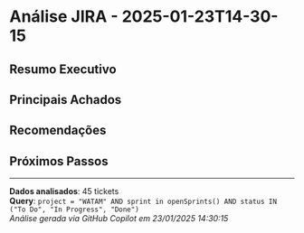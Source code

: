# Análise JIRA - 2025-01-23T14-30-15

## Resumo Executivo
<!-- Copilot: Preencha aqui com um resumo de 2-3 linhas dos principais insights -->

## Principais Achados
<!-- Copilot: Liste os 3-5 achados mais importantes da análise -->

## Recomendações
<!-- Copilot: Forneça recomendações práticas e acionáveis -->

## Próximos Passos
<!-- Copilot: Sugira próximos passos concretos -->

---
**Dados analisados**: 45 tickets  
**Query**: `project = "WATAM" AND sprint in openSprints() AND status IN ("To Do", "In Progress", "Done")`  
*Análise gerada via GitHub Copilot em 23/01/2025 14:30:15*
